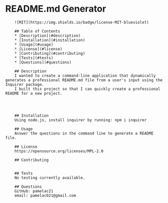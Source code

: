 # README.md Generator

        ![MIT](https://img.shields.io/badge/license-MIT-blueviolet)

        ## Table of Contents
        * [Description](#description)
        * [Installation](#installation)
        * [Usage](#usage)
        * [License](#license)
        * [Contributing](#contributing)
        * [Tests](#tests)
        * [Questions](#questions)

        ## Description
        I wanted to create a command-line application that dynamically generates a professional README.md file from a user's input using the Inquirer package.
        I built this project so that I can quickly create a professional README for a new project.
        
        
        

        ## Installation
        Using node.js, install inquirer by running: npm i inquirer

        ## Usage
        Answer the questions in the command line to generate a README file.

        ## License
        https://opensource.org/licenses/MPL-2.0

        ## Contributing
        

        ## Tests
        No testing currently available.

        ## Questions
        GitHub: pamelac21
        email: pamelac021@gmail.com
        
        